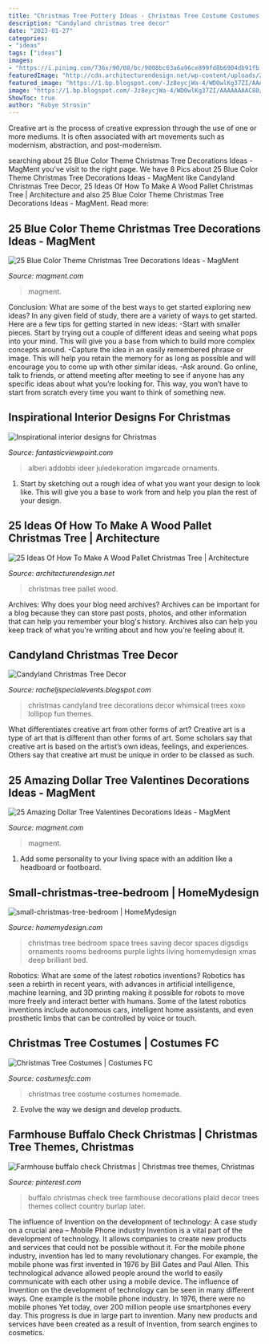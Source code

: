```yaml
---
title: "Christmas Tree Pottery Ideas - Christmas Tree Costume Costumes Homemade"
description: "Candyland christmas tree decor"
date: "2023-01-27"
categories:
- "ideas"
tags: ["ideas"]
images:
- "https://i.pinimg.com/736x/90/08/bc/9008bc63a6a96ce899fd8b6904db91fb.jpg"
featuredImage: "http://cdn.architecturendesign.net/wp-content/uploads/2015/12/AD-Ideas-Of-How-To-Make-A-Wood-Pallet-Christmas-Tree-04.jpg"
featured_image: "https://1.bp.blogspot.com/-Jz8eycjWa-4/WD0wlKg37ZI/AAAAAAAAC80/nQhzZgVNkMAIAKOCD3zjwyYZRiuQden7QCEw/s1600/DSC_8240web.jpg"
image: "https://1.bp.blogspot.com/-Jz8eycjWa-4/WD0wlKg37ZI/AAAAAAAAC80/nQhzZgVNkMAIAKOCD3zjwyYZRiuQden7QCEw/s1600/DSC_8240web.jpg"
ShowToc: true
author: "Rubye Strosin"
---
```



Creative art is the process of creative expression through the use of one or more mediums. It is often associated with art movements such as modernism, abstraction, and post-modernism.

	

		
searching about 25 Blue Color Theme Christmas Tree Decorations Ideas - MagMent you've visit to the right page. We have 8 Pics about 25 Blue Color Theme Christmas Tree Decorations Ideas - MagMent like Candyland Christmas Tree Decor, 25 Ideas Of How To Make A Wood Pallet Christmas Tree | Architecture and also 25 Blue Color Theme Christmas Tree Decorations Ideas - MagMent. Read more:
		
    
## 25 Blue Color Theme Christmas Tree Decorations Ideas - MagMent

<img loading=lazy src="http://magment.com/wp-content/uploads/2016/10/Blue-and-Purple-Christmas-Tree.jpg" onerror="this.onerror=null;this.src='https://tse1.mm.bing.net/th?id=OIP.23q8GL4mW0OLjUpZT8MKjwHaKM&amp;pid=15.1';" alt="25 Blue Color Theme Christmas Tree Decorations Ideas - MagMent">

_Source: magment.com_

>magment. 

	

Conclusion: What are some of the best ways to get started exploring new ideas?
In any given field of study, there are a variety of ways to get started. Here are a few tips for getting started in new ideas: 
-Start with smaller pieces. Start by trying out a couple of different ideas and seeing what pops into your mind. This will give you a base from which to build more complex concepts around. 
-Capture the idea in an easily remembered phrase or image. This will help you retain the memory for as long as possible and will encourage you to come up with other similar ideas. 
-Ask around. Go online, talk to friends, or attend meeting after meeting to see if anyone has any specific ideas about what you’re looking for. This way, you won’t have to start from scratch every time you want to think of something new.

    
## Inspirational Interior Designs For Christmas

<img loading=lazy src="https://www.fantasticviewpoint.com/wp-content/uploads/2014/12/Cool-Christmas-Tree-Decorating-Ideas-Image1-600x906.jpg" onerror="this.onerror=null;this.src='https://tse1.mm.bing.net/th?id=OIP.q5SWdO_zfDccOelEuzMgTQHaLL&amp;pid=15.1';" alt="Inspirational interior designs for Christmas">

_Source: fantasticviewpoint.com_

>alberi addobbi ideer juledekoration imgarcade ornaments. 

	

1. Start by sketching out a rough idea of what you want your design to look like. This will give you a base to work from and help you plan the rest of your design.

    
## 25 Ideas Of How To Make A Wood Pallet Christmas Tree | Architecture

<img loading=lazy src="http://cdn.architecturendesign.net/wp-content/uploads/2015/12/AD-Ideas-Of-How-To-Make-A-Wood-Pallet-Christmas-Tree-04.jpg" onerror="this.onerror=null;this.src='https://tse3.mm.bing.net/th?id=OIP.1fjFt8ABfLcTyf3dK2ndrwHaK3&amp;pid=15.1';" alt="25 Ideas Of How To Make A Wood Pallet Christmas Tree | Architecture">

_Source: architecturendesign.net_

>christmas tree pallet wood. 

	

Archives: Why does your blog need archives?
Archives can be important for a blog because they can store past posts, photos, and other information that can help you remember your blog's history. Archives also can help you keep track of what you're writing about and how you're feeling about it.

    
## Candyland Christmas Tree Decor

<img loading=lazy src="https://1.bp.blogspot.com/-Jz8eycjWa-4/WD0wlKg37ZI/AAAAAAAAC80/nQhzZgVNkMAIAKOCD3zjwyYZRiuQden7QCEw/s1600/DSC_8240web.jpg" onerror="this.onerror=null;this.src='https://tse1.mm.bing.net/th?id=OIP.Pkrm9h_nNfIt49kRoQgcWgHaLG&amp;pid=15.1';" alt="Candyland Christmas Tree Decor">

_Source: racheljspecialevents.blogspot.com_

>christmas candyland tree decorations decor whimsical trees xoxo lollipop fun themes. 

	

What differentiates creative art from other forms of art?
Creative art is a type of art that is different than other forms of art. Some scholars say that creative art is based on the artist’s own ideas, feelings, and experiences. Others say that creative art must be unique in order to be classed as such.

    
## 25 Amazing Dollar Tree Valentines Decorations Ideas - MagMent

<img loading=lazy src="http://magment.com/wp-content/uploads/2016/11/Great-Dollar-Tree-Valentine-Decor.jpg" onerror="this.onerror=null;this.src='https://tse3.mm.bing.net/th?id=OIP.sTWptYxYnBPiBYB3DLkD2QHaJ4&amp;pid=15.1';" alt="25 Amazing Dollar Tree Valentines Decorations Ideas - MagMent">

_Source: magment.com_

>magment. 

	

1. Add some personality to your living space with an addition like a headboard or footboard.

    
## Small-christmas-tree-bedroom | HomeMydesign

<img loading=lazy src="https://homemydesign.com/wp-content/uploads/2014/12/small-christmas-tree-bedroom.jpg" onerror="this.onerror=null;this.src='https://tse4.mm.bing.net/th?id=OIP.VPL8D4HyMzxwW8xEGhFg_gHaKH&amp;pid=15.1';" alt="small-christmas-tree-bedroom | HomeMydesign">

_Source: homemydesign.com_

>christmas tree bedroom space trees saving decor spaces digsdigs ornaments rooms bedrooms purple lights living homemydesign xmas deep brilliant bed. 

	

Robotics: What are some of the latest robotics inventions?
Robotics has seen a rebirth in recent years, with advances in artificial intelligence, machine learning, and 3D printing making it possible for robots to move more freely and interact better with humans. Some of the latest robotics inventions include autonomous cars, intelligent home assistants, and even prosthetic limbs that can be controlled by voice or touch.

    
## Christmas Tree Costumes | Costumes FC

<img loading=lazy src="http://www.costumesfc.com/wp-content/uploads/2014/11/Christmas-Tree-Costume-Homemade.jpg" onerror="this.onerror=null;this.src='https://tse1.mm.bing.net/th?id=OIP.zkPQt33y5mSmswTDdpXjYAHaJ4&amp;pid=15.1';" alt="Christmas Tree Costumes | Costumes FC">

_Source: costumesfc.com_

>christmas tree costume costumes homemade. 

	

2. Evolve the way we design and develop products.

    
## Farmhouse Buffalo Check Christmas | Christmas Tree Themes, Christmas

<img loading=lazy src="https://i.pinimg.com/736x/90/08/bc/9008bc63a6a96ce899fd8b6904db91fb.jpg" onerror="this.onerror=null;this.src='https://tse2.mm.bing.net/th?id=OIP.icx-TT1VZZympMmd3dQYvQHaMx&amp;pid=15.1';" alt="Farmhouse buffalo check Christmas | Christmas tree themes, Christmas">

_Source: pinterest.com_

>buffalo christmas check tree farmhouse decorations plaid decor trees themes collect country burlap later. 

	

The influence of Invention on the development of technology: A case study on a crucial area – Mobile Phone industry
Invention is a vital part of the development of technology. It allows companies to create new products and services that could not be possible without it. For the mobile phone industry, invention has led to many revolutionary changes. For example, the mobile phone was first invented in 1976 by Bill Gates and Paul Allen. This technological advance allowed people around the world to easily communicate with each other using a mobile device.
The influence of Invention on the development of technology can be seen in many different ways. One example is the mobile phone industry. In 1976, there were no mobile phones Yet today, over 200 million people use smartphones every day. This progress is due in large part to invention. Many new products and services have been created as a result of Invention, from search engines to cosmetics.

